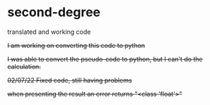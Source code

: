 # second-degree

translated and working code 

<s>I am working on converting this code to python

I was able to convert the pseudo-code to python, but I can't do the calculation.

02/07/22
Fixed code, still having problems

when presenting the result an error returns "<class 'float'>"<s>
